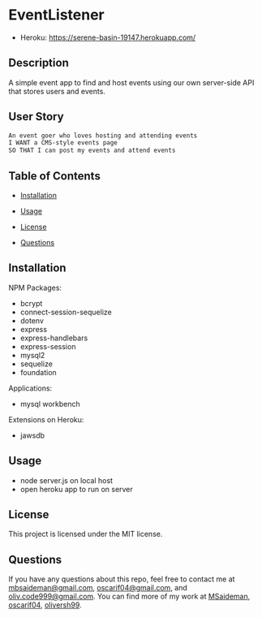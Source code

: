 # EventListener

- Heroku: https://serene-basin-19147.herokuapp.com/

## Description

A simple event app to find and host events using our own server-side API that stores users and events.

## User Story

```md
An event goer who loves hosting and attending events
I WANT a CMS-style events page
SO THAT I can post my events and attend events
```

## Table of Contents

- [Installation](#dependencies)

- [Usage](#usage)

- [License](#license)

- [Questions](#questions)

## Installation

NPM Packages:

- bcrypt
- connect-session-sequelize
- dotenv
- express
- express-handlebars
- express-session
- mysql2
- sequelize
- foundation

Applications:

- mysql workbench

Extensions on Heroku:

- jawsdb

## Usage

- node server.js on local host
- open heroku app to run on server

## License

This project is licensed under the MIT license.

## Questions

If you have any questions about this repo, feel free to contact me at mbsaideman@gmail.com, oscarif04@gmail.com, and oliv.code999@gmail.com. You can find more of my work at [MSaideman](github.com/Msaideman), [oscarif04](github.com/oscarif04), [oliversh99](github.com/oliversh99).
